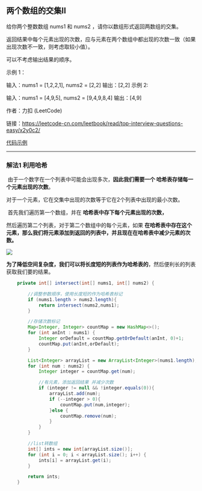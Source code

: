 ## 两个数组的交集II

给你两个整数数组 nums1 和 nums2 ，请你以数组形式返回两数组的交集。

返回结果中每个元素出现的次数，应与元素在两个数组中都出现的次数一致（如果出现次数不一致，则考虑取较小值）。

可以不考虑输出结果的顺序。



示例 1：

输入：nums1 = [1,2,2,1], nums2 = [2,2]
输出：[2,2]
示例 2:

输入：nums1 = [4,9,5], nums2 = [9,4,9,8,4]
输出：[4,9]

作者：力扣 (LeetCode)

链接：https://leetcode-cn.com/leetbook/read/top-interview-questions-easy/x2y0c2/



[代码示例](./IntersectionOfTwoArrays.java)

------

### 解法1 利用哈希

​	由于一个数字在一个列表中可能会出现多次，**因此我们需要一个 哈希表存储每一个元素出现的次数**。

​	对于一个元素，它在交集中出现的次数等于它在2个列表中出现的最小次数。

​	首先我们遍历第一个数组，并在 **哈希表中存下每个元素出现的次数，**

然后遍历第二个列表，对于第二个数组中的每个元素，如果 **在哈希表中存在这个元素，那么我们将元素添加到返回的列表中，并且现在在哈希表中减少元素的次数。**

<img src = "https://assets.leetcode-cn.com/solution-static/350/350_fig1.gif"></img>

​	**为了降低空间复杂度，我们可以将长度短的列表作为哈希表的**，然后便利长的列表获取我们要的结果。

```java
    private int[] intersect(int[] nums1, int[] nums2) {

        //调整参数顺序，使用长度短的作为哈希表标记
        if (nums1.length > nums2.length){
            return intersect(nums2,nums1);
        }

        //存储次数标记
        Map<Integer, Integer> countMap = new HashMap<>();
        for (int anInt : nums1) {
            Integer orDefault = countMap.getOrDefault(anInt, 0)+1;
            countMap.put(anInt,orDefault);
        }

        List<Integer> arrayList = new ArrayList<Integer>(nums1.length);
        for (int num : nums2) {
            Integer integer = countMap.get(num);

            //有元素，添加返回结果 并减少次数
            if (integer != null && !integer.equals(0)){
                arrayList.add(num);
                if (--integer > 0){
                    countMap.put(num,integer);
                }else {
                    countMap.remove(num);
                }
            }
        }

        //list转数组
        int[] ints = new int[arrayList.size()];
        for (int i = 0; i < arrayList.size(); i++) {
            ints[i] = arrayList.get(i);
        }

        return ints;
    }

```

